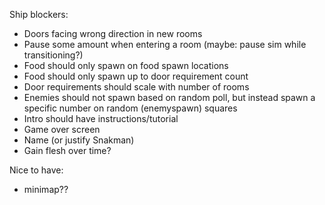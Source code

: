Ship blockers:

-   Doors facing wrong direction in new rooms
-   Pause some amount when entering a room (maybe: pause sim while transitioning?)
-   Food should only spawn on food spawn locations
-   Food should only spawn up to door requirement count
-   Door requirements should scale with number of rooms
-   Enemies should not spawn based on random poll, but instead spawn a specific number on random (enemyspawn) squares
-   Intro should have instructions/tutorial
-   Game over screen
-   Name (or justify Snakman)
-   Gain flesh over time?

Nice to have:

-   minimap??
